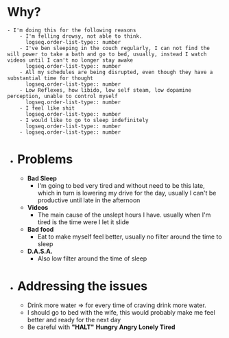 # Why?
	- I'm doing this for the following reasons
		- I'm felling drowsy, not able to think.
		  logseq.order-list-type:: number
		- I've ben sleeping in the couch regularly, I can not find the will power to take a bath and go to bed, usually, instead I watch videos until I can't no longer stay awake
		  logseq.order-list-type:: number
		- All my schedules are being disrupted, even though they have a substantial time for thought
		  logseq.order-list-type:: number
		- Low Reflexes, how libido, low self steam, low dopamine perception, unable to control myself
		  logseq.order-list-type:: number
		- I feel like shit
		  logseq.order-list-type:: number
		- I would like to go to sleep indefinitely
		  logseq.order-list-type:: number
		- logseq.order-list-type:: number
- # Problems
	- **Bad Sleep**
		- I'm going to bed very tired and without need to be this late, which in turn is lowering my drive for the day, usually I can't be productive until late in the afternoon
	- **Videos**
		- The main cause of the unslept hours I have. usually when I'm tired is the time were I let it slide
	- **Bad food**
		- Eat to make myself feel better, usually no filter around the time to sleep
	- **D.A.S.A.**
		- Also low filter around the time of sleep
- # Addressing the issues
	- Drink more water => for every time of craving drink more water.
	- I should go to bed with the wife, this would probably make me feel better and ready for the next day
	- Be careful with **"HALT"** **Hungry Angry Lonely Tired**